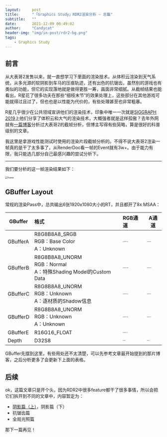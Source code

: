 ```yaml
---
layout:     post
title:      "「Graphics Study」RDR2渲染分析 — 总篇"
subtitle:   ""
date:       2021-12-09 00:49:02
author:     "Candycat"
header-img: "img/in-post/rdr2-bg.png"
tags:
    - Graphics Study
---
```


## 前言

从大表哥2发售以来，就一直想学习下里面的渲染技术。从体积云渲染到天气系统，从多光源的软阴影到车马的压痕轨迹，还有出色的抗锯齿，虽然别的游戏也有类似的功能，但它的实现落地就是做得更胜一筹，画面非常细腻。从截帧结果也能看出，R星花了很多功夫在那些“细枝末节”的效果处理上，这些部分在其他游戏可能就得过且过了，但也也是以性能为代价的，有些处理甚至也非常粗暴。

R星几乎很少在公共领域宣讲他们的渲染技术，印象中唯一一次就是[SIGGRAPH 2019](https://advances.realtimerendering.com/s2019/index.htm)上他们分享了体积云和大气的渲染技术，大概强者就是这样孤傲？去年外网就有[一篇博客](https://imgeself.github.io/posts/2020-06-19-graphics-study-rdr2/)分析过大表哥2的截帧分析，但博主写得有些简略，算是很好的科普级别的文章。

我这里是拿游戏性能测试时使用的渲染片段截帧分析的。不得不说大表哥2渲染一帧真的是干了太多事了，从RenderDoc看一帧的Event就有3w+。由于能力有限，我只能选几部分自己最感兴趣的尝试分析下。

---

我们要分析的这一帧渲染结果如下：

<img src="http://candycat1992.github.io/img/in-post/2021-12-09-rdr2-study/frame.jpg" alt="frame" style="zoom: 50%;" />

## GBuffer Layout

常规的渲染Pass中，总共输出6张1920x1080大小的RT，并且都开了8x MSAA：

|GBuffer    |格式       | RGB通道 | A通道 |
|-----------|:----------|:----------|-----------|
|GBufferA   |R8G8B8A8_SRGB<br />RGB：Base Color<br />A：Unknown  | <img src="http://candycat1992.github.io/img/in-post/2021-12-09-rdr2-study/gbuffera_rgb.jpg" alt="gbuffera_rgb" style="zoom:15%;" /> |<img src="http://candycat1992.github.io/img/in-post/2021-12-09-rdr2-study/gbuffera_a.jpg" alt="gbuffera_a" style="zoom:15%;" />|
|GBufferB   |R8G8B8A8_UNORM<br />RGB：Normal<br />A：特殊Shading Model的Custom Data |<img src="http://candycat1992.github.io/img/in-post/2021-12-09-rdr2-study/gbufferb_rgb.jpg" alt="gbufferb_rgb" style="zoom:15%;" />|<img src="http://candycat1992.github.io/img/in-post/2021-12-09-rdr2-study/gbufferb_a.jpg" alt="gbufferb_a" style="zoom:15%;" />|
|GBufferC   |R8G8B8A8_UNORM<br />RGB：Unknown<br />A：逐材质的Shadow信息 |<img src="http://candycat1992.github.io/img/in-post/2021-12-09-rdr2-study/gbufferc_rgb.jpg" alt="gbufferc_rgb" style="zoom:15%;" />|<img src="http://candycat1992.github.io/img/in-post/2021-12-09-rdr2-study/gbufferc_a.jpg" alt="gbufferc_a" style="zoom:15%;" />|
|GBufferD   |R8G8B8A8_UNORM<br />RGB：Unknown<br />A：Unknown |<img src="http://candycat1992.github.io/img/in-post/2021-12-09-rdr2-study/gbufferd_rgb.jpg" alt="gbufferd_rgb" style="zoom:15%;" />|<img src="http://candycat1992.github.io/img/in-post/2021-12-09-rdr2-study/gbufferd_a.jpg" alt="gbufferd_a" style="zoom:15%;" />|
|GBufferE   |R16G16_FLOAT   |<img src="http://candycat1992.github.io/img/in-post/2021-12-09-rdr2-study/gbuffere_rg.jpg" alt="gbuffere_rg" style="zoom:15%;" />||
|Depth      |D32S8          |<img src="http://candycat1992.github.io/img/in-post/2021-12-09-rdr2-study/depth.jpg" alt="depth" style="zoom:15%;" />|<img src="http://candycat1992.github.io/img/in-post/2021-12-09-rdr2-study/stencil.jpg" alt="stencil" style="zoom:15%;" />|

GBuffer先摆到这里，有些用处还不太清楚，可以先参考文章最开始提到的那片博客，之后分析更多了会更新下上面的表格。

## 后续

ok，这篇文章只是开个头，因为RDR2中很多feature都干了很多事情，所以会把它们拆开到不同的文章中，内容暂定为：

* [阴影篇（上）](http://candycat1992.github.io/2021/12/12/rdr2-shadows/)，阴影篇（下）
* 抗锯齿篇
* 全局光照篇

那下一篇再见！